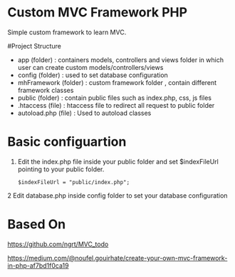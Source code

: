 # Custom MVC Framework PHP

Simple custom framework to learn MVC.

#Project Structure
  - app (folder) : containers models, controllers and views folder in which user can create custom models/controllers/views
  - config (folder) : used to set database configuration
  - mhFramework (folder) : custom framework folder , contain different framework classes
  - public (folder) : contain public files such as index.php, css, js files
  - .htaccess (file) : htaccess file to redirect all request to public folder
  - autoload.php (file) : Used to autoload classes
  
  
  
# Basic configuartion

1. Edit the index.php file inside your public folder and set $indexFileUrl pointing to your public folder.

   `
    $indexFileUrl = "public/index.php";
   `
   
2 Edit database.php inside config folder to set your database configuration




# Based On

https://github.com/ngrt/MVC_todo

https://medium.com/@noufel.gouirhate/create-your-own-mvc-framework-in-php-af7bd1f0ca19

